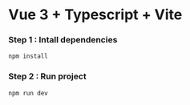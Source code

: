# Vue 3 + Typescript + Vite

### Step 1 : Intall dependencies
```
npm install
```

### Step 2 : Run project
```
npm run dev
```
